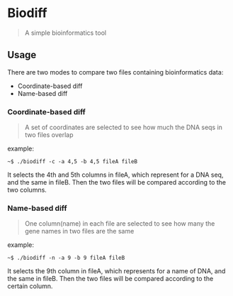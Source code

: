 # Biodiff

> A simple bioinformatics tool


## Usage

There are two modes to compare two files containing bioinformatics data:

- Coordinate-based diff
- Name-based diff

### Coordinate-based diff

> A set of coordinates are selected to see how much the DNA seqs in two files overlap

example:

```
~$ ./biodiff -c -a 4,5 -b 4,5 fileA fileB
```

It selects the 4th and 5th columns in fileA, which represent for a DNA seq, and the same in fileB.
Then the two files will be compared according to the two columns.

### Name-based diff

> One column(name) in each file are selected to see how many the gene names in two files are the same

example:

```
~$ ./biodiff -n -a 9 -b 9 fileA fileB
```

It selects the 9th column in fileA, which represents for a name of DNA, and the same in fileB.
Then the two files will be compared according to the certain column.  